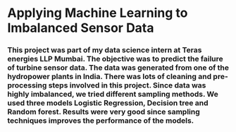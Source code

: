 # Applying Machine Learning to Imbalanced Sensor Data
### This project was part of my data science intern at Teras energies LLP Mumbai. The objective was to predict the failure of turbine sensor data. The data was generated from one of the hydropower plants in India. There was lots of cleaning and pre-processing steps involved in this project. Since data was highly imbalanced, we tried different sampling methods. We used three models Logistic Regression, Decision tree and Random forest. Results were very good since sampling techniques improves the performance of the models.
